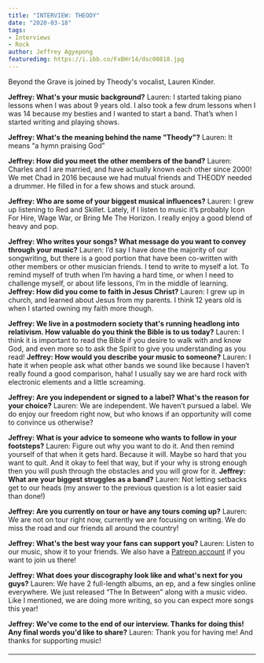 ```yaml
---
title: "INTERVIEW: THEODY"
date: "2020-03-18"
tags:
- Interviews
- Rock
author: Jeffrey Agyepong
featuredimg: https://i.ibb.co/FxBHr14/dsc00818.jpg
---
```


Beyond the Grave is joined by Theody's vocalist, Lauren Kinder.

**Jeffrey: What's your music background?** Lauren: I started taking piano lessons when I was about 9 years old. I also took a few drum lessons when I was 14 because my besties and I wanted to start a band. That’s when I started writing and playing shows.

**Jeffrey: What's the meaning behind the name "Theody"?** Lauren: It means “a hymn praising God”

**Jeffrey: How did you meet the other members of the band?** Lauren: Charles and I are married, and have actually known each other since 2000! We met Chad in 2016 because we had mutual friends and THEODY needed a drummer. He filled in for a few shows and stuck around.

**Jeffrey: Who are some of your biggest musical influences?** Lauren: I grew up listening to Red and Skillet. Lately, if I listen to music it’s probably Icon For Hire, Wage War, or Bring Me The Horizon. I really enjoy a good blend of heavy and pop.

**Jeffrey: Who writes your songs? What message do you want to convey through your music?** Lauren: I’d say I have done the majority of our songwriting, but there is a good portion that have been co-written with other members or other musician friends. I tend to write to myself a lot. To remind myself of truth when I’m having a hard time, or when I need to challenge myself, or about life lessons, I’m in the middle of learning. **Jeffrey: How did you come to faith in Jesus Christ?** Lauren: I grew up in church, and learned about Jesus from my parents. I think 12 years old is when I started owning my faith more though.

**Jeffrey: We live in a postmodern society that's running headlong into relativism. How valuable do you think the Bible is to us today?** Lauren: I think it is important to read the Bible if you desire to walk with and know God, and even more so to ask the Spirit to give you understanding as you read! **Jeffrey: How would you describe your music to someone?** Lauren: I hate it when people ask what other bands we sound like because I haven’t really found a good comparison, haha! I usually say we are hard rock with electronic elements and a little screaming.

**Jeffrey: Are you independent or signed to a label? What's the reason for your choice?** Lauren: We are independent. We haven’t pursued a label. We do enjoy our freedom right now, but who knows if an opportunity will come to convince us otherwise?

**Jeffrey: What is your advice to someone who wants to follow in your footsteps?** Lauren: Figure out why you want to do it. And then remind yourself of that when it gets hard. Because it will. Maybe so hard that you want to quit. And it okay to feel that way, but if your why is strong enough then you will push through the obstacles and you will grow for it. **Jeffrey: What are your biggest struggles as a band?** Lauren: Not letting setbacks get to our heads (my answer to the previous question is a lot easier said than done!)

**Jeffrey: Are you currently on tour or have any tours coming up?** Lauren: We are not on tour right now, currently we are focusing on writing. We do miss the road and our friends all around the country!

**Jeffrey: What's the best way your fans can support you?** Lauren: Listen to our music, show it to your friends. We also have a [Patreon account](https://www.patreon.com/theodyband) if you want to join us there!

**Jeffrey: What does your discography look like and what's next for you guys?** Lauren: We have 2 full-length albums, an ep, and a few singles online everywhere. We just released “The In Between” along with a music video. Like I mentioned, we are doing more writing, so you can expect more songs this year!

**Jeffrey: We've come to the end of our interview. Thanks for doing this! Any final words you'd like to share?** Lauren: Thank you for having me! And thanks for supporting music!

#### <hr>
